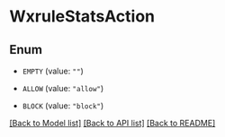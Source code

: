 # WxruleStatsAction

## Enum


* `EMPTY` (value: `""`)

* `ALLOW` (value: `"allow"`)

* `BLOCK` (value: `"block"`)


[[Back to Model list]](../README.md#documentation-for-models) [[Back to API list]](../README.md#documentation-for-api-endpoints) [[Back to README]](../README.md)


